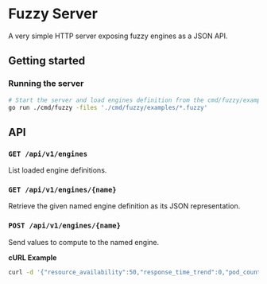 # Fuzzy Server

A very simple HTTP server exposing fuzzy engines as a JSON API.

## Getting started

### Running the server

```bash
# Start the server and load engines definition from the cmd/fuzzy/examples directory
go run ./cmd/fuzzy -files './cmd/fuzzy/examples/*.fuzzy'
```

## API

### `GET /api/v1/engines`

List loaded engine definitions.

### `GET /api/v1/engines/{name}`

Retrieve the given named engine definition as its JSON representation.

### `POST /api/v1/engines/{name}`

Send values to compute to the named engine.

**cURL Example**

```bash
curl -d '{"resource_availability":50,"response_time_trend":0,"pod_count":8}' 'http://localhost:3003/api/v1/engines/pod-autoscaler'
```
